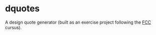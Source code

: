 # dquotes

A design quote generator (built as an exercise project following the
[FCC](https://www.freecodecamp.org/challenges/show-the-local-weather) cursus).

